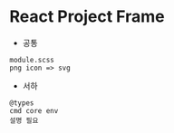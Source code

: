 # React Project Frame

- 공통
```
module.scss
png icon => svg
```

- 서하
```
@types
cmd core env
설명 필요
```
